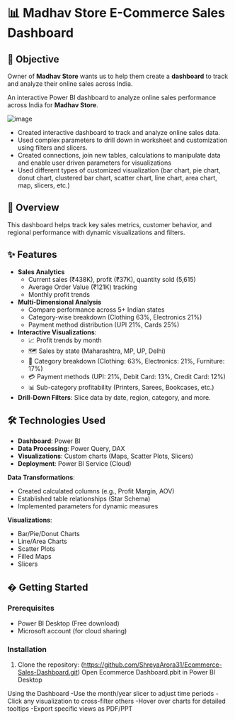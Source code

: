 # 📊 Madhav Store E-Commerce Sales Dashboard

## 🌟 Objective
Owner of **Madhav Store** wants us to help them create a **dashboard** to track and analyze their online sales across India.

An interactive Power BI dashboard to analyze online sales performance across India for **Madhav Store**.      

![image](https://github.com/user-attachments/assets/25dba37c-278f-4db7-a174-aec83b462aa8)

- Created interactive dashboard to track and analyze online sales data.
- Used complex parameters to drill down in worksheet and customization using filters and slicers.
- Created connections, join new tables, calculations to manipulate data and enable user driven parameters for visualizations
- Used different types of customized visualization (bar chart, pie chart, donut chart, clustered bar chart, scatter chart, line chart, area chart, map, slicers, etc.)

## 📌 Overview
This dashboard helps track key sales metrics, customer behavior, and regional performance with dynamic visualizations and filters.


## ✨ Features
- **Sales Analytics**
  - Current sales (₹438K), profit (₹37K), quantity sold (5,615)
  - Average Order Value (₹121K) tracking
  - Monthly profit trends
- **Multi-Dimensional Analysis**
  - Compare performance across 5+ Indian states
  - Category-wise breakdown (Clothing 63%, Electronics 21%)
  - Payment method distribution (UPI 21%, Cards 25%)
- **Interactive Visualizations**:
  - 📈 Profit trends by month  
  - 🗺️ Sales by state (Maharashtra, MP, UP, Delhi)  
  - 👕 Category breakdown (Clothing: 63%, Electronics: 21%, Furniture: 17%) 
  - 💳 Payment methods (UPI: 21%, Debit Card: 13%, Credit Card: 12%)  
  - 📊 Sub-category profitability (Printers, Sarees, Bookcases, etc.)  
- **Drill-Down Filters**: Slice data by date, region, category, and more.  

## 🛠️ Technologies Used

- **Dashboard**: Power BI
- **Data Processing**: Power Query, DAX
- **Visualizations**: Custom charts (Maps, Scatter Plots, Slicers)
- **Deployment**: Power BI Service (Cloud)

**Data Transformations**:  
- Created calculated columns (e.g., Profit Margin, AOV)  
- Established table relationships (Star Schema)  
- Implemented parameters for dynamic measures  

**Visualizations**:  
- Bar/Pie/Donut Charts  
- Line/Area Charts  
- Scatter Plots  
- Filled Maps  
- Slicers  

## � Getting Started

### Prerequisites
- Power BI Desktop (Free download)
- Microsoft account (for cloud sharing)

### Installation
1. Clone the repository:
   (https://github.com/ShreyaArora31/Ecommerce-Sales-Dashboard.git)
Open Ecommerce Dashboard.pbit in Power BI Desktop

Using the Dashboard
-Use the month/year slicer to adjust time periods
-Click any visualization to cross-filter others
-Hover over charts for detailed tooltips
-Export specific views as PDF/PPT
